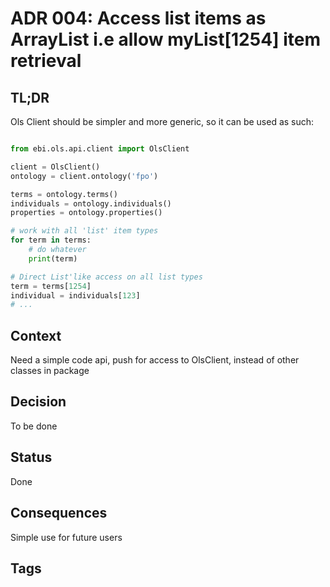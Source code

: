 # ADR 004: Access list items as ArrayList i.e allow myList[1254] item retrieval

## TL;DR
Ols Client should be simpler and more generic, so it can be used as such:

```python

from ebi.ols.api.client import OlsClient

client = OlsClient()
ontology = client.ontology('fpo')

terms = ontology.terms()
individuals = ontology.individuals()
properties = ontology.properties()

# work with all 'list' item types
for term in terms:
    # do whatever
    print(term)

# Direct List'like access on all list types
term = terms[1254]
individual = individuals[123]
# ...

```  

## Context
Need a simple code api, push for access to OlsClient, instead of other classes in package  


## Decision
To be done

## Status
Done

## Consequences
Simple use for future users

## Tags

